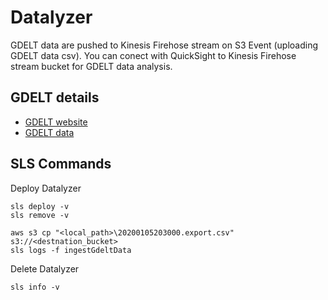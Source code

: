 # Datalyzer

GDELT data are pushed to Kinesis Firehose stream on S3 Event (uploading GDELT data csv).
You can conect with QuickSight to Kinesis Firehose stream bucket for GDELT data analysis. 

## GDELT details

* [GDELT website](https://blog.gdeltproject.org/gdelt-2-0-our-global-world-in-realtime)
* [GDELT data](http://data.gdeltproject.org/gdeltv2/20200105203000.export.CSV.zip)

## SLS Commands

Deploy Datalyzer
```
sls deploy -v
sls remove -v

aws s3 cp "<local_path>\20200105203000.export.csv" s3://<destnation_bucket>
sls logs -f ingestGdeltData
```

Delete Datalyzer
```
sls info -v
```